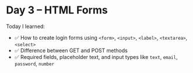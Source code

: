 # Day 3 – HTML Forms

Today I learned:
- ✅ How to create login forms using `<form>`, `<input>`, `<label>`, `<textarea>`, `<select>`
- ✅ Difference between GET and POST methods
- ✅ Required fields, placeholder text, and input types like `text`, `email`, `password`, `number`
